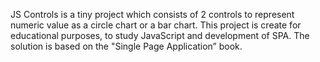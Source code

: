 JS Controls is a tiny project which consists of 2 controls to represent numeric value as a circle chart or a bar chart.
This project is create for educational purposes, to study JavaScript and development of SPA. The solution is based on the "Single Page Application” book.

<img href="demo.jpg"></img>
